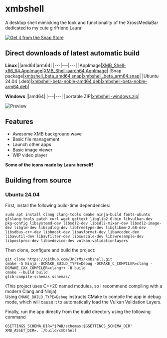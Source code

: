 # xmbshell

A desktop shell mimicking the look and functionality of the XrossMediaBar dedicated to my cute girlfriend Laura!

[![Get it from the Snap Store](https://snapcraft.io/en/dark/install.svg)](https://snapcraft.io/xmbshell)

## Direct downloads of latest automatic build

**Linux**
||amd64|arm64|
|---|---|---|
|AppImage|[XMB_Shell-x86_64.AppImage](https://woodpecker.web.garage.jcm.re/artifacts/XMB-OS/xmbshell/main/public/XMB_Shell-x86_64.AppImage)|[XMB_Shell-aarch64.AppImage](https://woodpecker.web.garage.jcm.re/artifacts/XMB-OS/xmbshell/main/public/XMB_Shell-aarch64.AppImage)|
|Snap package|[xmbshell_beta_amd64.snap](https://woodpecker.web.garage.jcm.re/artifacts/XMB-OS/xmbshell/main/public/xmbshell_beta_amd64.snap)|[xmbshell_beta_arm64.snap](https://woodpecker.web.garage.jcm.re/artifacts/XMB-OS/xmbshell/main/public/xmbshell_beta_arm64.snap)|
|Ubuntu 24.04 (.deb)|[xmbshell-beta-noble-amd64.deb](https://woodpecker.web.garage.jcm.re/artifacts/XMB-OS/xmbshell/main/public/xmbshell-beta-noble-amd64.deb)|[xmbshell-beta-noble-arm64.deb](https://woodpecker.web.garage.jcm.re/artifacts/XMB-OS/xmbshell/main/public/xmbshell-beta-noble-arm64.deb)|

**Windows**
||amd64|
|---|---|
|portable ZIP|[xmbshell-windows.zip](https://woodpecker.web.garage.jcm.re/artifacts/XMB-OS/xmbshell/main/public/xmbshell-windows.zip)|

![Preview](https://woodpecker.web.garage.jcm.re/artifacts/XMB-OS/xmbshell/main/public/test-output.webp)

## Features
- Awesome XMB background wave
- Basic file management
- Launch other apps
- Basic image viewer
- WIP video player

**Some of the icons made by Laura herself!**

## Building from source

### Ubuntu 24.04

First, install the following build-time dependencies:
```
sudo apt install clang clang-tools cmake ninja-build fonts-ubuntu glslang-tools patch curl wget gettext libglib2.0-bin libvulkan-dev pkg-config libsystemd-dev libsdl2-dev libsdl2-mixer-dev libsdl2-image-dev libglm-dev libspdlog-dev libfreetype-dev libglibmm-2.68-dev libsdbus-c++-dev libboost-dev libavformat-dev libavcodec-dev libavutil-dev libavfilter-dev libswscale-dev libswresample-dev libpostproc-dev libavdevice-dev vulkan-validationlayers
```

Then clone, configure and build the project:
```
git clone https://github.com/JnCrMx/xmbshell.git
cmake -G Ninja -DCMAKE_BUILD_TYPE=Debug -DCMAKE_C_COMPILER=clang -DCMAKE_CXX_COMPILER=clang++ -B build
cmake --build build
glib-compile-schemas schemas/
```
(This project uses C++20 named modules, so I recommend compiling with a modern Clang and Ninja) <br>
Using `CMAKE_BUILD_TYPE=Debug` instructs CMake to compile the app in debug mode, which will cause it to automatically load
the Vulkan Validation Layers.

Finally, run the app directly from the build directory using the following command
```
GSETTINGS_SCHEMA_DIR="$PWD/schemas:$GSETTINGS_SCHEMA_DIR" XMB_ASSET_DIR=. ./build/xmbshell
```
